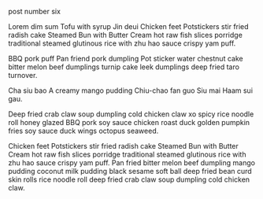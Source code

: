 post number six

Lorem dim sum Tofu with syrup Jin deui Chicken feet Potstickers stir fried radish cake Steamed Bun with Butter Cream hot raw fish slices porridge traditional steamed glutinous rice with zhu hao sauce crispy yam puff.

BBQ pork puff Pan friend pork dumpling Pot sticker water chestnut cake bitter melon beef dumplings turnip cake leek dumplings deep fried taro turnover.

Cha siu bao A creamy mango pudding Chiu-chao fan guo Siu mai Haam sui gau.

Deep fried crab claw soup dumpling cold chicken claw xo spicy rice noodle roll honey glazed BBQ pork soy sauce chicken roast duck golden pumpkin fries soy sauce duck wings octopus seaweed.

Chicken feet Potstickers stir fried radish cake Steamed Bun with Butter Cream hot raw fish slices porridge traditional steamed glutinous rice with zhu hao sauce crispy yam puff. Pan fried bitter melon beef dumpling mango pudding coconut milk pudding black sesame soft ball deep fried bean curd skin rolls rice noodle roll deep fried crab claw soup dumpling cold chicken claw.
